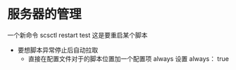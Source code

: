 # 服务器的管理


一个新命令  scsctl restart test  这是要重启某个脚本
- 要想脚本异常停止后自动拉取
  -  直接在配置文件对于的脚本位置加一个配置项 always
     设置 always： true

